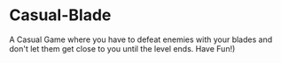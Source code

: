 # Casual-Blade
 A Casual Game where you have to defeat enemies with your blades and don't let them get close to you until the level ends. Have Fun!)
